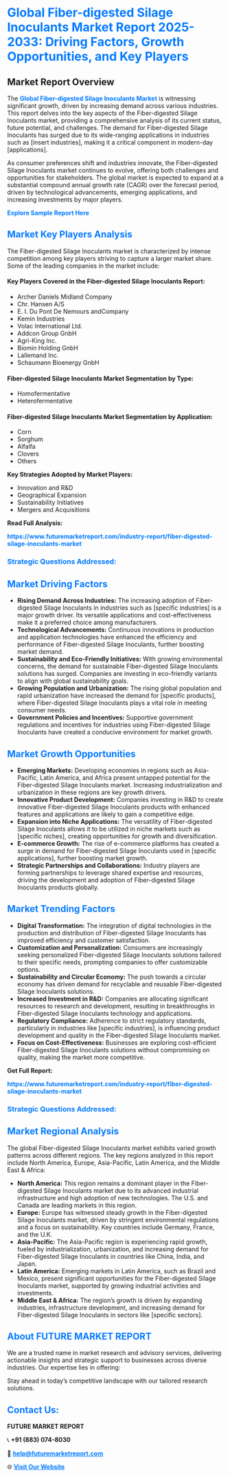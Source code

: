 <h1 style="color: #007BFF;">Global Fiber-digested Silage Inoculants Market Report 2025-2033: Driving Factors, Growth Opportunities, and Key Players</h1>

<section id="overview">
<h2>Market Report Overview</h2>
<p>The <a href="https://www.futuremarketreport.com/industry-report/fiber-digested-silage-inoculants-market" style="color: #007BFF; text-decoration: none;"><strong>Global Fiber-digested Silage Inoculants Market</strong></a> is witnessing significant growth, driven by increasing demand across various industries. This report delves into the key aspects of the Fiber-digested Silage Inoculants market, providing a comprehensive analysis of its current status, future potential, and challenges. The demand for Fiber-digested Silage Inoculants has surged due to its wide-ranging applications in industries such as [insert industries], making it a critical component in modern-day [applications].</p>
<p>As consumer preferences shift and industries innovate, the Fiber-digested Silage Inoculants market continues to evolve, offering both challenges and opportunities for stakeholders. The global market is expected to expand at a substantial compound annual growth rate (CAGR) over the forecast period, driven by technological advancements, emerging applications, and increasing investments by major players.</p>
</section>

<section id="overview">
<p><a href="https://www.futuremarketreport.com/request-sample/reportId=54084" style="color: #007BFF; text-decoration: none;"><strong>Explore Sample Report Here</strong></a></p>
</section>

<section id="key-players">
<h2 style="color: #007BFF;">Market Key Players Analysis</h2>
<p>The Fiber-digested Silage Inoculants market is characterized by intense competition among key players striving to capture a larger market share. Some of the leading companies in the market include:</p>
<h4>Key Players Covered in the Fiber-digested Silage Inoculants Report:</h4>
<ul><li>Archer Daniels Midland Company</li><li>Chr. Hansen A/S</li><li>E. I. Du Pont De Nemours andCompany</li><li>Kemin Industries</li><li>Volac International Ltd.</li><li>Addcon Group GnbH</li><li>Agri-King Inc.</li><li>Biomin Holding GnbH</li><li>Lallemand Inc.</li><li>Schaumann Bioenergy GnbH</li></ul>
<h4>Fiber-digested Silage Inoculants Market Segmentation by Type:</h4>
<ul><li>Homofermentative</li><li>Heterofermentative</li></ul>

<h4>Fiber-digested Silage Inoculants Market Segmentation by Application:</h4>
<ul><li>Corn</li><li>Sorghum</li><li>Alfalfa</li><li>Clovers</li><li>Others</li></ul>
<p><strong>Key Strategies Adopted by Market Players:</strong></p>
<ul>
<li>Innovation and R&D</li>
<li>Geographical Expansion</li>
<li>Sustainability Initiatives</li>
<li>Mergers and Acquisitions</li>
</ul>
</section>

<section>
<p><strong>Read Full Analysis: </strong></p><a href="https://www.futuremarketreport.com/industry-report/fiber-digested-silage-inoculants-market" style="color: #007BFF; text-decoration: none;"><strong>https://www.futuremarketreport.com/industry-report/fiber-digested-silage-inoculants-market</strong></a>
<h3 style="color: #007BFF;">Strategic Questions Addressed:</h3>
</section>

<section id="driving-factors">
<h2 style="color: #007BFF;">Market Driving Factors</h2>
<ul>
<li><strong>Rising Demand Across Industries:</strong> The increasing adoption of Fiber-digested Silage Inoculants in industries such as [specific industries] is a major growth driver. Its versatile applications and cost-effectiveness make it a preferred choice among manufacturers.</li>
<li><strong>Technological Advancements:</strong> Continuous innovations in production and application technologies have enhanced the efficiency and performance of Fiber-digested Silage Inoculants, further boosting market demand.</li>
<li><strong>Sustainability and Eco-Friendly Initiatives:</strong> With growing environmental concerns, the demand for sustainable Fiber-digested Silage Inoculants solutions has surged. Companies are investing in eco-friendly variants to align with global sustainability goals.</li>
<li><strong>Growing Population and Urbanization:</strong> The rising global population and rapid urbanization have increased the demand for [specific products], where Fiber-digested Silage Inoculants plays a vital role in meeting consumer needs.</li>
<li><strong>Government Policies and Incentives:</strong> Supportive government regulations and incentives for industries using Fiber-digested Silage Inoculants have created a conducive environment for market growth.</li>
</ul>
</section>

<section id="growth-opportunities">
<h2 style="color: #007BFF;">Market Growth Opportunities</h2>
<ul>
<li><strong>Emerging Markets:</strong> Developing economies in regions such as Asia-Pacific, Latin America, and Africa present untapped potential for the Fiber-digested Silage Inoculants market. Increasing industrialization and urbanization in these regions are key growth drivers.</li>
<li><strong>Innovative Product Development:</strong> Companies investing in R&D to create innovative Fiber-digested Silage Inoculants products with enhanced features and applications are likely to gain a competitive edge.</li>
<li><strong>Expansion into Niche Applications:</strong> The versatility of Fiber-digested Silage Inoculants allows it to be utilized in niche markets such as [specific niches], creating opportunities for growth and diversification.</li>
<li><strong>E-commerce Growth:</strong> The rise of e-commerce platforms has created a surge in demand for Fiber-digested Silage Inoculants used in [specific applications], further boosting market growth.</li>
<li><strong>Strategic Partnerships and Collaborations:</strong> Industry players are forming partnerships to leverage shared expertise and resources, driving the development and adoption of Fiber-digested Silage Inoculants products globally.</li>
</ul>
</section>

<section id="trending-factors">
<h2 style="color: #007BFF;">Market Trending Factors</h2>
<ul>
<li><strong>Digital Transformation:</strong> The integration of digital technologies in the production and distribution of Fiber-digested Silage Inoculants has improved efficiency and customer satisfaction.</li>
<li><strong>Customization and Personalization:</strong> Consumers are increasingly seeking personalized Fiber-digested Silage Inoculants solutions tailored to their specific needs, prompting companies to offer customizable options.</li>
<li><strong>Sustainability and Circular Economy:</strong> The push towards a circular economy has driven demand for recyclable and reusable Fiber-digested Silage Inoculants solutions.</li>
<li><strong>Increased Investment in R&D:</strong> Companies are allocating significant resources to research and development, resulting in breakthroughs in Fiber-digested Silage Inoculants technology and applications.</li>
<li><strong>Regulatory Compliance:</strong> Adherence to strict regulatory standards, particularly in industries like [specific industries], is influencing product development and quality in the Fiber-digested Silage Inoculants market.</li>
<li><strong>Focus on Cost-Effectiveness:</strong> Businesses are exploring cost-efficient Fiber-digested Silage Inoculants solutions without compromising on quality, making the market more competitive.</li>
</ul>
</section>

<section>
<p><strong>Get Full Report: </strong></p><a href="https://www.futuremarketreport.com/industry-report/fiber-digested-silage-inoculants-market" style="color: #007BFF; text-decoration: none;"><strong>https://www.futuremarketreport.com/industry-report/fiber-digested-silage-inoculants-market</strong></a>
<h3 style="color: #007BFF;">Strategic Questions Addressed:</h3>
</section>


<section id="regional-analysis">
<h2 style="color: #007BFF;">Market Regional Analysis</h2>
<p>The global Fiber-digested Silage Inoculants market exhibits varied growth patterns across different regions. The key regions analyzed in this report include North America, Europe, Asia-Pacific, Latin America, and the Middle East & Africa:</p>
<ul>
<li><strong>North America:</strong> This region remains a dominant player in the Fiber-digested Silage Inoculants market due to its advanced industrial infrastructure and high adoption of new technologies. The U.S. and Canada are leading markets in this region.</li>
<li><strong>Europe:</strong> Europe has witnessed steady growth in the Fiber-digested Silage Inoculants market, driven by stringent environmental regulations and a focus on sustainability. Key countries include Germany, France, and the U.K.</li>
<li><strong>Asia-Pacific:</strong> The Asia-Pacific region is experiencing rapid growth, fueled by industrialization, urbanization, and increasing demand for Fiber-digested Silage Inoculants in countries like China, India, and Japan.</li>
<li><strong>Latin America:</strong> Emerging markets in Latin America, such as Brazil and Mexico, present significant opportunities for the Fiber-digested Silage Inoculants market, supported by growing industrial activities and investments.</li>
<li><strong>Middle East & Africa:</strong> The region’s growth is driven by expanding industries, infrastructure development, and increasing demand for Fiber-digested Silage Inoculants in sectors like [specific sectors].</li>
</ul>
</section>

<footer>
<h2 style="color: #007BFF;">About FUTURE MARKET REPORT</h2>
<p>We are a trusted name in market research and advisory services, delivering actionable insights and strategic support to businesses across diverse industries. Our expertise lies in offering:</p>

<p>Stay ahead in today’s competitive landscape with our tailored research solutions.</p>

<h2 style="color: #007BFF;">Contact Us:</h2>
<p><strong>FUTURE MARKET REPORT</strong></p>
<p>📞 <strong>+91 (883) 074-8030</strong></p>
<p>📧 <strong><a href="mailto:help@futuremarketreport.com" style="color: #007BFF;">help@futuremarketreport.com</a></strong></p>
<p>🌐 <strong><a href="https://www.futuremarketreport.com/" style="color: #007BFF;">Visit Our Website</a></strong></p>
</footer>